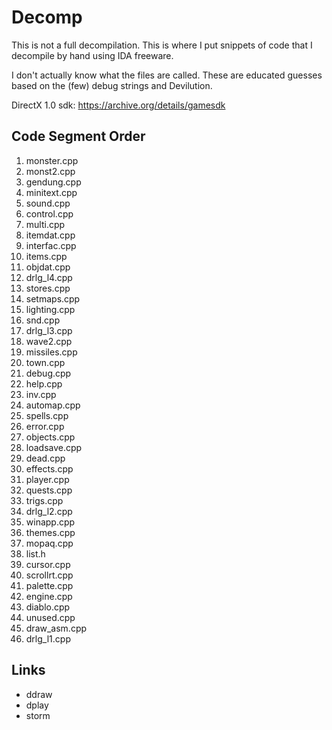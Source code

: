 # Decomp

This is not a full decompilation. This is where I put snippets of code that I
decompile by hand using IDA freeware.

I don't actually know what the files are called. These are educated guesses
based on the (few) debug strings and Devilution.

DirectX 1.0 sdk: https://archive.org/details/gamesdk

## Code Segment Order

1. monster.cpp
1. monst2.cpp
1. gendung.cpp
1. minitext.cpp
1. sound.cpp
1. control.cpp
1. multi.cpp
1. itemdat.cpp
1. interfac.cpp
1. items.cpp
1. objdat.cpp
1. drlg_l4.cpp
1. stores.cpp
1. setmaps.cpp
1. lighting.cpp
1. snd.cpp
1. drlg_l3.cpp
1. wave2.cpp
1. missiles.cpp
1. town.cpp
1. debug.cpp
1. help.cpp
1. inv.cpp
1. automap.cpp
1. spells.cpp
1. error.cpp
1. objects.cpp
1. loadsave.cpp
1. dead.cpp
1. effects.cpp
1. player.cpp
1. quests.cpp
1. trigs.cpp
1. drlg_l2.cpp
1. winapp.cpp
1. themes.cpp
1. mopaq.cpp
1. list.h
1. cursor.cpp
1. scrollrt.cpp
1. palette.cpp
1. engine.cpp
1. diablo.cpp
1. unused.cpp
1. draw_asm.cpp
1. drlg_l1.cpp

## Links

* ddraw
* dplay
* storm